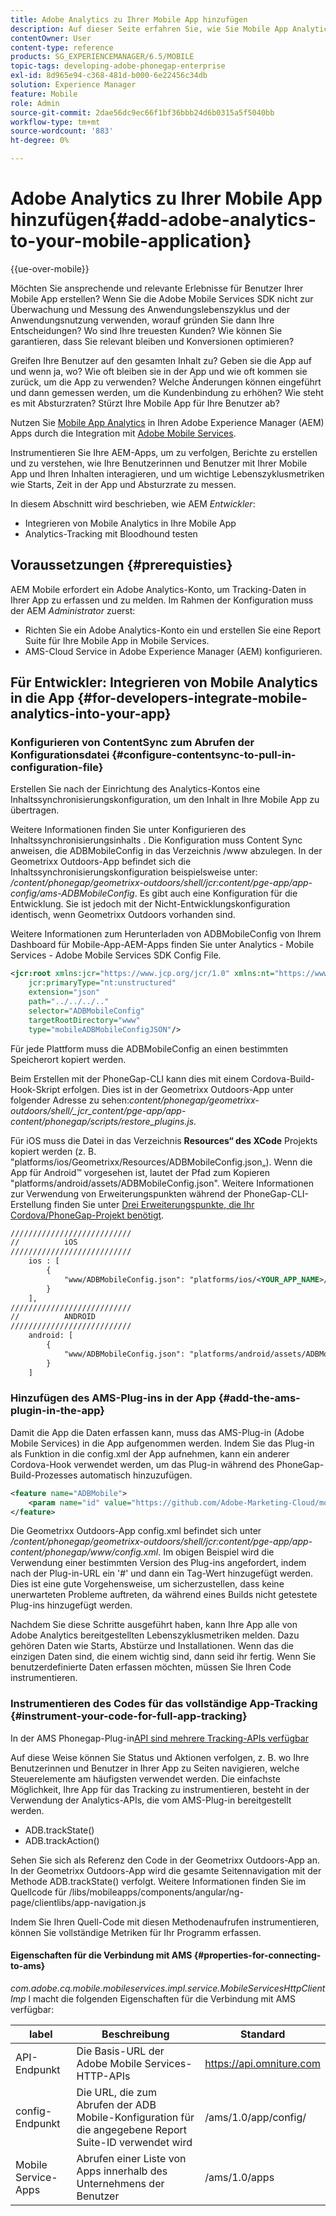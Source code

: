 ```yaml
---
title: Adobe Analytics zu Ihrer Mobile App hinzufügen
description: Auf dieser Seite erfahren Sie, wie Sie Mobile App Analytics in Ihren Adobe Experience Manager-Apps verwenden können, indem Sie es mit Adobe Mobile Services integrieren.
contentOwner: User
content-type: reference
products: SG_EXPERIENCEMANAGER/6.5/MOBILE
topic-tags: developing-adobe-phonegap-enterprise
exl-id: 8d965e94-c368-481d-b000-6e22456c34db
solution: Experience Manager
feature: Mobile
role: Admin
source-git-commit: 2dae56dc9ec66f1bf36bbb24d6b0315a5f5040bb
workflow-type: tm+mt
source-wordcount: '883'
ht-degree: 0%

---
```


# Adobe Analytics zu Ihrer Mobile App hinzufügen{#add-adobe-analytics-to-your-mobile-application}

{{ue-over-mobile}}

Möchten Sie ansprechende und relevante Erlebnisse für Benutzer Ihrer Mobile App erstellen? Wenn Sie die Adobe Mobile Services SDK nicht zur Überwachung und Messung des Anwendungslebenszyklus und der Anwendungsnutzung verwenden, worauf gründen Sie dann Ihre Entscheidungen? Wo sind Ihre treuesten Kunden? Wie können Sie garantieren, dass Sie relevant bleiben und Konversionen optimieren?

Greifen Ihre Benutzer auf den gesamten Inhalt zu? Geben sie die App auf und wenn ja, wo? Wie oft bleiben sie in der App und wie oft kommen sie zurück, um die App zu verwenden? Welche Änderungen können eingeführt und dann gemessen werden, um die Kundenbindung zu erhöhen? Wie steht es mit Absturzraten? Stürzt Ihre Mobile App für Ihre Benutzer ab?

Nutzen Sie [Mobile App Analytics](https://business.adobe.com/products/analytics/mobile-marketing.html) in Ihren Adobe Experience Manager (AEM) Apps durch die Integration mit [Adobe Mobile Services](https://business.adobe.com/products/campaign/mobile-marketing.html).

Instrumentieren Sie Ihre AEM-Apps, um zu verfolgen, Berichte zu erstellen und zu verstehen, wie Ihre Benutzerinnen und Benutzer mit Ihrer Mobile App und Ihren Inhalten interagieren, und um wichtige Lebenszyklusmetriken wie Starts, Zeit in der App und Absturzrate zu messen.

In diesem Abschnitt wird beschrieben, wie AEM *Entwickler*:

* Integrieren von Mobile Analytics in Ihre Mobile App
* Analytics-Tracking mit Bloodhound testen

## Voraussetzungen {#prerequisties}

AEM Mobile erfordert ein Adobe Analytics-Konto, um Tracking-Daten in Ihrer App zu erfassen und zu melden. Im Rahmen der Konfiguration muss der AEM *Administrator* zuerst:

* Richten Sie ein Adobe Analytics-Konto ein und erstellen Sie eine Report Suite für Ihre Mobile App in Mobile Services.
* AMS-Cloud Service in Adobe Experience Manager (AEM) konfigurieren.

## Für Entwickler: Integrieren von Mobile Analytics in die App {#for-developers-integrate-mobile-analytics-into-your-app}

### Konfigurieren von ContentSync zum Abrufen der Konfigurationsdatei {#configure-contentsync-to-pull-in-configuration-file}

Erstellen Sie nach der Einrichtung des Analytics-Kontos eine Inhaltssynchronisierungskonfiguration, um den Inhalt in Ihre Mobile App zu übertragen.

Weitere Informationen finden Sie unter Konfigurieren des Inhaltssynchronisierungsinhalts . Die Konfiguration muss Content Sync anweisen, die ADBMobileConfig in das Verzeichnis /www abzulegen. In der Geometrixx Outdoors-App befindet sich die Inhaltssynchronisierungskonfiguration beispielsweise unter: */content/phonegap/geometrixx-outdoors/shell/jcr:content/pge-app/app-config/ams-ADBMobileConfig*. Es gibt auch eine Konfiguration für die Entwicklung. Sie ist jedoch mit der Nicht-Entwicklungskonfiguration identisch, wenn Geometrixx Outdoors vorhanden sind.

Weitere Informationen zum Herunterladen von ADBMobileConfig von Ihrem Dashboard für Mobile-App-AEM-Apps finden Sie unter Analytics - Mobile Services - Adobe Mobile Services SDK Config File.

```xml
<jcr:root xmlns:jcr="https://www.jcp.org/jcr/1.0" xmlns:nt="https://www.jcp.org/jcr/nt/1.0"
    jcr:primaryType="nt:unstructured"
    extension="json"
    path="../../../.."
    selector="ADBMobileConfig"
    targetRootDirectory="www"
    type="mobileADBMobileConfigJSON"/>
```

Für jede Plattform muss die ADBMobileConfig an einen bestimmten Speicherort kopiert werden.

Beim Erstellen mit der PhoneGap-CLI kann dies mit einem Cordova-Build-Hook-Skript erfolgen. Dies ist in der Geometrixx Outdoors-App unter folgender Adresse zu sehen:*content/phonegap/geometrixx-outdoors/shell/_jcr_content/pge-app/app-content/phonegap/scripts/restore_plugins.js.*

Für iOS muss die Datei in das Verzeichnis **Resources“ des XCode** Projekts kopiert werden (z. B. &quot;platforms/ios/Geometrixx/Resources/ADBMobileConfig.json„). Wenn die App für Android™ vorgesehen ist, lautet der Pfad zum Kopieren &quot;platforms/android/assets/ADBMobileConfig.json&quot;. Weitere Informationen zur Verwendung von Erweiterungspunkten während der PhoneGap-CLI-Erstellung finden Sie unter [Drei Erweiterungspunkte, die Ihr Cordova/PhoneGap-Projekt benötigt](https://gist.github.com/jlcarvalho/22402d013bc72f795d45a01836ce735c).

```xml
///////////////////////////
//          iOS
///////////////////////////
    ios : [
        {
            "www/ADBMobileConfig.json": "platforms/ios/<YOUR_APP_NAME>/Resources/ADBMobileConfig.json"
        }
    ],
///////////////////////////
//          ANDROID
///////////////////////////
    android: [
        {
            "www/ADBMobileConfig.json": "platforms/android/assets/ADBMobileConfig.json"
        }
    ]
```

### Hinzufügen des AMS-Plug-ins in der App {#add-the-ams-plugin-in-the-app}

Damit die App die Daten erfassen kann, muss das AMS-Plug-in (Adobe Mobile Services) in die App aufgenommen werden. Indem Sie das Plug-in als Funktion in die config.xml der App aufnehmen, kann ein anderer Cordova-Hook verwendet werden, um das Plug-in während des PhoneGap-Build-Prozesses automatisch hinzuzufügen.

```xml
<feature name="ADBMobile">
    <param name="id" value="https://github.com/Adobe-Marketing-Cloud/mobile-services#0482f9cedf90c98a8d4b07219ece1933b2e46a60"/>
</feature>
```

Die Geometrixx Outdoors-App config.xml befindet sich unter */content/phonegap/geometrixx-outdoors/shell/jcr:content/pge-app/app-content/phonegap/www/config.xml*. Im obigen Beispiel wird die Verwendung einer bestimmten Version des Plug-ins angefordert, indem nach der Plug-in-URL ein &#39;#&#39; und dann ein Tag-Wert hinzugefügt werden. Dies ist eine gute Vorgehensweise, um sicherzustellen, dass keine unerwarteten Probleme auftreten, da während eines Builds nicht getestete Plug-ins hinzugefügt werden.

Nachdem Sie diese Schritte ausgeführt haben, kann Ihre App alle von Adobe Analytics bereitgestellten Lebenszyklusmetriken melden. Dazu gehören Daten wie Starts, Abstürze und Installationen. Wenn das die einzigen Daten sind, die einem wichtig sind, dann seid ihr fertig. Wenn Sie benutzerdefinierte Daten erfassen möchten, müssen Sie Ihren Code instrumentieren.

### Instrumentieren des Codes für das vollständige App-Tracking {#instrument-your-code-for-full-app-tracking}

In der AMS Phonegap-Plug-in[API sind mehrere Tracking-APIs verfügbar](https://github.com/Adobe-Marketing-Cloud/mobile-services/blob/master/docs/ios/phonegap/phonegap-methods.md)

Auf diese Weise können Sie Status und Aktionen verfolgen, z. B. wo Ihre Benutzerinnen und Benutzer in Ihrer App zu Seiten navigieren, welche Steuerelemente am häufigsten verwendet werden. Die einfachste Möglichkeit, Ihre App für das Tracking zu instrumentieren, besteht in der Verwendung der Analytics-APIs, die vom AMS-Plug-in bereitgestellt werden.

* ADB.trackState()
* ADB.trackAction()

Sehen Sie sich als Referenz den Code in der Geometrixx Outdoors-App an. In der Geometrixx Outdoors-App wird die gesamte Seitennavigation mit der Methode ADB.trackState() verfolgt. Weitere Informationen finden Sie im Quellcode für /libs/mobileapps/components/angular/ng-page/clientlibs/app-navigation.js

Indem Sie Ihren Quell-Code mit diesen Methodenaufrufen instrumentieren, können Sie vollständige Metriken für Ihr Programm erfassen.

#### Eigenschaften für die Verbindung mit AMS {#properties-for-connecting-to-ams}

*com.adobe.cq.mobile.mobileservices.impl.service.MobileServicesHttpClientImp* l macht die folgenden Eigenschaften für die Verbindung mit AMS verfügbar:

| **label** | **Beschreibung** | **Standard** |
|---|---|---|
| API-Endpunkt | Die Basis-URL der Adobe Mobile Services-HTTP-APIs | https://api.omniture.com |
| config-Endpunkt | Die URL, die zum Abrufen der ADB Mobile-Konfiguration für die angegebene Report Suite-ID verwendet wird | /ams/1.0/app/config/ |
| Mobile Service-Apps | Abrufen einer Liste von Apps innerhalb des Unternehmens der Benutzer | /ams/1.0/apps |
